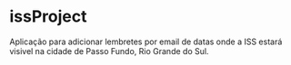 # issProject

Aplicação para adicionar lembretes por email de datas onde a ISS estará visivel na cidade de Passo Fundo, Rio Grande do Sul.

